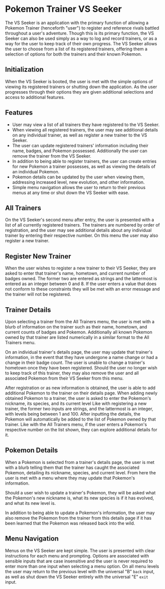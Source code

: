 # Pokemon Trainer VS Seeker

The VS Seeker is an application with the primary function of allowing a Pokemon Trainer (henceforth "user") to register and reference rivals battled throughout a user's adventure. Though this is its primary function, the VS Seeker can also be used simply as a way to log and record trainers, or as a way for the user to keep track of their own progress. The VS Seeker allows the user to choose from a list of its registered trainers, offering them a selection of options for both the trainers and their known Pokemon.

## Initialization

When the VS Seeker is booted, the user is met with the simple options of viewing its registered trainers or shutting down the application. As the user progresses through their options they are given additional selections and access to additional features.

## Features

* User may view a list of all trainers they have registered to the VS Seeker.
* When viewing all registered trainers, the user may see additional details on any individual trainer, as well as register a new trainer to the VS Seeker.
* The user can update registered trainers' information including their name, badges, and Pokemon possessed. Additionally the user can remove the trainer from the VS Seeker.
* In addition to being able to register trainers, the user can create entries for new Pokemon a trainer possesses, as well as viewing the details of an individual Pokemon.
* Pokemon details can be updated by the user when viewing them, addressing increased level, new evolution, and other information.
* Simple menu navigation allows the user to return to their previous menus at any time or shut down the VS Seeker with ease.

## All Trainers

On the VS Seeker's second menu after entry, the user is presented with a list of all currently registered trainers. The trainers are numbered by order of registration, and the user may see additional details about any individual trainer by entering their respective number. On this menu the user may also register a new trainer.

## Register New Trainer

When the user wishes to register a new trainer to their VS Seeker, they are asked to enter that trainer's name, hometown, and current number of badges owned. The former two are entered as strings and the lattermost is entered as an integer between 0 and 8. If the user enters a value that does not conform to these constraints they will be met with an error message and the trainer will not be registered.

## Trainer Details

Upon selecting a trainer from the All Trainers menu, the user is met with a blurb of information on the trainer such as their name, hometown, and current counts of badges and Pokemon. Additionally all known Pokemon owned by that trainer are listed numerically in a similar format to the All Trainers menu.

On an individual trainer's details page, the user may update that trainer's information, in the event that they have undergone a name change or had a change in their badge count. The user is unable to change a trainer's hometown once they have been registered. Should the user no longer wish to keep track of this trainer, they may also remove the user and all associated Pokemon from their VS Seeker from this menu.

After registration or as new information is obtained, the user is able to add additional Pokemon to the trainer on their details page. When adding newly obtained Pokemon to a trainer, the user is asked to enter the Pokemon's nickname, its species, and its current level Like with registering a new trainer, the former two inputs are strings, and the lattermost is an integer, with levels being between 1 and 100. After inputting the details, the Pokemon will automatically be added to the list of Pokemon owned by that trainer. Like with the All Trainers menu, if the user enters a Pokemon's respective number on the list shown, they can explore additional details for it.

## Pokemon Details

When a Pokemon is selected from a trainer's details page, the user is met with a blurb telling them that the trainer has caught the associated Pokemon, detailing its nickname, species, and current level. From here the user is met with a menu where they may update that Pokemon's information.

Should a user wish to update a trainer's Pokemon, they will be asked what the Pokemon's new nickname is, what its new species is if it has evolved, and what its new level is. 

In addition to being able to update a Pokemon's information, the user may also remove the Pokemon from the trainer from this details page if it has been learned that the Pokemon was released back into the wild.

## Menu Navigation

Menus on the VS Seeker are kept simple. The user is presented with clear instructions for each menu and prompting. Options are associated with sensible inputs that are case insensitive and the user is never required to enter more than one input when selecting a menu option. On all menu levels the user may return to the previous level with the universal "B" `back` input, as well as shut down the VS Seeker entirely with the universal "E" `exit` input.